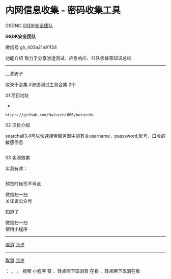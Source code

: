 #  内网信息收集 - 密码收集工具

GSDNC  [ GSDK安全团队 ](javascript:void\(0\);)

**GSDK安全团队** ![]()

微信号 gh_403a21e91f24

功能介绍 致力于分享渗透测试、应急响应、红队修炼等知识总结

____

___发表于_

收录于合集 #渗透测试工具合集 2个

01 项目地址

  * 

    
    
    https://github.com/Naturehi666/naturehi

  

02 项目介绍

searchall3.4可以快速搜索服务器中的有关username，passsword,账号，口令的敏感信息  

![]()

  

03 实测效果  

实测有效：  

![]()

预览时标签不可点

微信扫一扫  
关注该公众号

[知道了](javascript:;)

微信扫一扫  
使用小程序

****

[取消](javascript:void\(0\);) [允许](javascript:void\(0\);)

****

[取消](javascript:void\(0\);) [允许](javascript:void\(0\);)

： ， 。   视频 小程序 赞 ，轻点两下取消赞 在看 ，轻点两下取消在看

